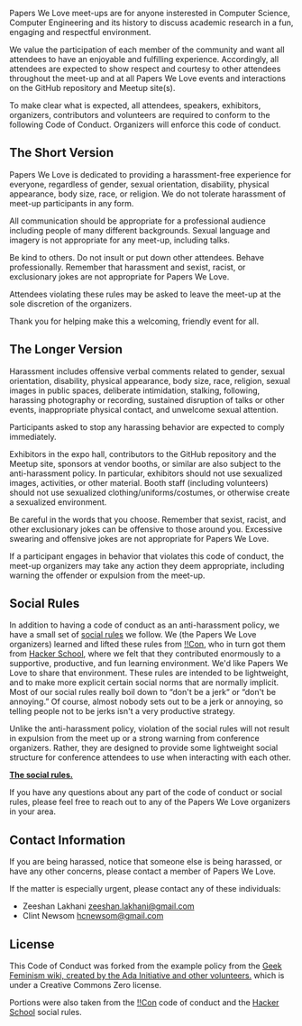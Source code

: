 Papers We Love meet-ups are for anyone insterested in Computer Science, Computer Engineering and its history to discuss academic research in a fun, engaging and respectful environment. 

We value the participation of each member of the community and want all attendees to have an enjoyable and fulfilling experience. Accordingly, all attendees are expected to show respect and courtesy to other attendees throughout the meet-up and at all Papers We Love events and interactions on the GitHub repository and Meetup site(s).

To make clear what is expected, all attendees, speakers, exhibitors, organizers, contributors and volunteers are required to conform to the following Code of Conduct. Organizers will enforce this code of conduct.

The Short Version
-----------------

Papers We Love is dedicated to providing a harassment-free experience for everyone, regardless of gender, sexual orientation, disability, physical appearance, body size, race, or religion. We do not tolerate harassment of meet-up participants in any form.

All communication should be appropriate for a professional audience including people of many different backgrounds. Sexual language and imagery is not appropriate for any meet-up, including talks.

Be kind to others. Do not insult or put down other attendees. Behave professionally. Remember that harassment and sexist, racist, or exclusionary jokes are not appropriate for Papers We Love.

Attendees violating these rules may be asked to leave the meet-up at the sole discretion of the organizers.

Thank you for helping make this a welcoming, friendly event for all.

The Longer Version
------------------

Harassment includes offensive verbal comments related to gender, sexual orientation, disability, physical appearance, body size, race, religion, sexual images in public spaces, deliberate intimidation, stalking, following, harassing photography or recording, sustained disruption of talks or other events, inappropriate physical contact, and unwelcome sexual attention.

Participants asked to stop any harassing behavior are expected to comply immediately.

Exhibitors in the expo hall, contributors to the GitHub repository and the Meetup site, sponsors at vendor booths, or similar are also subject to the anti-harassment policy. In particular, exhibitors should not use sexualized images, activities, or other material. Booth staff (including volunteers) should not use sexualized clothing/uniforms/costumes, or otherwise create a sexualized environment.

Be careful in the words that you choose. Remember that sexist, racist, and other exclusionary jokes can be offensive to those around you. Excessive swearing and offensive jokes are not appropriate for Papers We Love.

If a participant engages in behavior that violates this code of conduct, the meet-up organizers may take any action they deem appropriate, including warning the offender or expulsion from the meet-up.

Social Rules
------------

In addition to having a code of conduct as an anti-harassment policy, we have a small set of [social rules](https://www.hackerschool.com/manual#sub-sec-social-rules) we follow. We (the Papers We Love organizers) learned and lifted these rules from [!!Con](http://bangbangcon.com/conduct.html), who in turn got them from [Hacker School](https://www.hackerschool.com/), where we felt that they contributed enormously to a supportive, productive, and fun learning environment. We'd like Papers We Love to share that environment. These rules are intended to be lightweight, and to make more explicit certain social norms that are normally implicit. Most of our social rules really boil down to “don't be a jerk“ or “don't be annoying.” Of course, almost nobody sets out to be a jerk or annoying, so telling people not to be jerks isn't a very productive strategy.

Unlike the anti-harassment policy, violation of the social rules will not result in expulsion from the meet up or a strong warning from conference organizers. Rather, they are designed to provide some lightweight social structure for conference attendees to use when interacting with each other.

**[The social rules.](https://www.hackerschool.com/manual#sub-sec-social-rules)**

If you have any questions about any part of the code of conduct or social rules, please feel free to reach out to any of the Papers We Love organizers in your area.

Contact Information
-------------------

If you are being harassed, notice that someone else is being harassed, or have any other concerns, please contact a member of Papers We Love.

If the matter is especially urgent, please contact any of these individuals:

- Zeeshan Lakhani zeeshan.lakhani@gmail.com
- Clint Newsom hcnewsom@gmail.com


License
-------

This Code of Conduct was forked from the example policy from the [Geek Feminism wiki, created by the Ada Initiative and other volunteers.](http://geekfeminism.wikia.com/wiki/meet-up_anti-harassment/Policy) which is under a Creative Commons Zero license.

Portions were also taken from the [!!Con](http://bangbangcon.com/conduct.html) code of conduct and the [Hacker School](https://www.hackerschool.com/) social rules.
